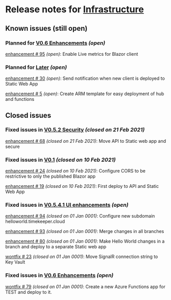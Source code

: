 # Release notes for [Infrastructure](https://github.com/lbugnion/timekeeper/projects/4)

## Known issues (still open)

### Planned for [V0.6 Enhancements](https://github.com/lbugnion/timekeeper/milestone/15) *(open)*

[enhancement # 95](https://github.com/lbugnion/timekeeper/issues/95) *(open)*: Enable Live metrics for Blazor client

### Planned for [Later](https://github.com/lbugnion/timekeeper/milestone/2) *(open)*

[enhancement # 30](https://github.com/lbugnion/timekeeper/issues/30) *(open)*: Send notification when new client is deployed to Static Web App

[enhancement # 5](https://github.com/lbugnion/timekeeper/issues/5) *(open)*: Create ARM template for easy deployment of hub and functions

## Closed issues

### Fixed issues in [V0.5.2 Security](https://github.com/lbugnion/timekeeper/milestone/12) *(closed on 21 Feb 2021)*

[enhancement # 68](https://github.com/lbugnion/timekeeper/issues/68) *(closed on 21 Feb 2021)*: Move API to Static web app and secure

### Fixed issues in [V0.1](https://github.com/lbugnion/timekeeper/milestone/1) *(closed on 10 Feb 2021)*

[enhancement # 24](https://github.com/lbugnion/timekeeper/issues/24) *(closed on 10 Feb 2021)*: Configure CORS to be restrictive to only the published Blazor app

[enhancement # 19](https://github.com/lbugnion/timekeeper/issues/19) *(closed on 10 Feb 2021)*: First deploy to API and Static Web App

### Fixed issues in [V0.5.4.1 UI enhancements](https://github.com/lbugnion/timekeeper/milestone/19) *(open)*

[enhancement # 94](https://github.com/lbugnion/timekeeper/issues/94) *(closed on 01 Jan 0001)*: Configure new subdomain helloworld.timekeeper.cloud

[enhancement # 93](https://github.com/lbugnion/timekeeper/issues/93) *(closed on 01 Jan 0001)*: Merge changes in  all branches

[enhancement # 80](https://github.com/lbugnion/timekeeper/issues/80) *(closed on 01 Jan 0001)*: Make Hello World changes in a branch and deploy to a separate Static web app

[wontfix # 23](https://github.com/lbugnion/timekeeper/issues/23) *(closed on 01 Jan 0001)*: Move SignalR connection string to Key Vault

### Fixed issues in [V0.6 Enhancements](https://github.com/lbugnion/timekeeper/milestone/15) *(open)*

[wontfix # 79](https://github.com/lbugnion/timekeeper/issues/79) *(closed on 01 Jan 0001)*: Create a new Azure Functions app for TEST and deploy to it.

